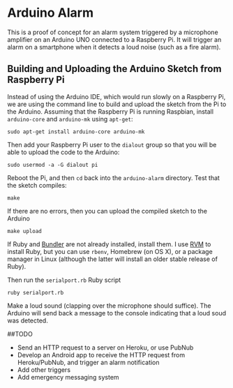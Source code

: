 # Arduino Alarm

This is a proof of concept for an alarm system triggered by a microphone amplifier on an Arduino UNO connected to a Raspberry Pi. It will trigger an alarm on a smartphone when it detects a loud noise (such as a fire alarm).

## Building and Uploading the Arduino Sketch from Raspberry Pi
Instead of using the Arduino IDE, which would run slowly on a Raspberry Pi, we are using the command line to build and upload the sketch from the Pi to the Arduino. Assuming that the Raspberry Pi is running Raspbian, install `arduino-core` and `arduino-mk` using `apt-get`:

````
sudo apt-get install arduino-core arduino-mk
````

Then add your Raspberry Pi user to the `dialout` group so that you will be able to upload the code to the Arduino:

````
sudo usermod -a -G dialout pi
````

Reboot the Pi, and then `cd` back into the `arduino-alarm` directory. Test that the sketch compiles:

````
make
````

If there are no errors, then you can upload the compiled sketch to the Arduino

````
make upload
````

If Ruby and [Bundler](http://bundler.io) are not already installed, install them. I use [RVM](https://rvm.io/) to install Ruby, but you can use `rbenv`, Homebrew (on OS X), or a package manager in Linux (although the latter will install an older stable release of Ruby).

Then run the `serialport.rb` Ruby script

````
ruby serialport.rb
````

Make a loud sound (clapping over the microphone should suffice). The Arduino will send back a message to the console indicating that a loud soud was detected.

##TODO
* Send an HTTP request to a server on Heroku, or use PubNub
* Develop an Android app to receive the HTTP request from Heroku/PubNub, and trigger an alarm notification
* Add other triggers
* Add emergency messaging system
